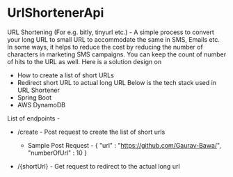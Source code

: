 # UrlShortenerApi
URL Shortening (For e.g. bitly, tinyurl etc.) - A simple process to convert your long URL to small URL to accommodate the same in SMS, Emails etc. In some ways, it helps to reduce the cost by reducing the number of characters in marketing SMS campaigns. You can keep the count of number of hits to the URL as well. Here is a solution design on
- How to create a list of short URLs
- Redirect short URL to actual long URL
Below is the tech stack used in URL Shortener
- Spring Boot
- AWS DynamoDB

List of endpoints - 
- /create - Post request to create the list of short urls
  - Sample Post Request - 
    {
      "url" : "https://github.com/Gaurav-Bawa/",
      "numberOfUrl" : 10
    }

- /{shortUrl} - Get request to redirect to the actual long url
